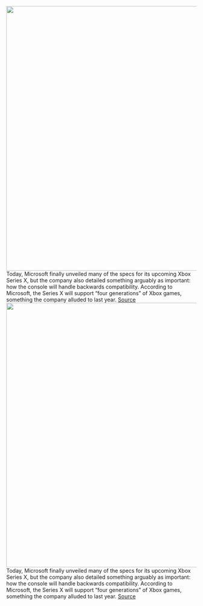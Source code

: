 <img src='https://cdn.vox-cdn.com/thumbor/xHm3yq-NZkmfQrfioOgNnb8ypBs=/0x0:2040x1351/1200x800/filters:focal(857x513:1183x839)/cdn.vox-cdn.com/uploads/chorus_image/image/66362667/twarren_191030_3767_0001.0.jpg' width='700px' /><br/>
Today, Microsoft finally unveiled many of the specs for its upcoming Xbox Series X, but the company also detailed something arguably as important: how the console will handle backwards compatibility. According to Microsoft, the Series X will support “four generations” of Xbox games, something the company alluded to last year.
<a href='https://www.theverge.com/2020/2/24/21150594/microsoft-xbox-series-x-backwards-compatibility-support-smart-delivery'> Source <a/><img src='https://cdn.vox-cdn.com/thumbor/xHm3yq-NZkmfQrfioOgNnb8ypBs=/0x0:2040x1351/1200x800/filters:focal(857x513:1183x839)/cdn.vox-cdn.com/uploads/chorus_image/image/66362667/twarren_191030_3767_0001.0.jpg' width='700px' /><br/>
Today, Microsoft finally unveiled many of the specs for its upcoming Xbox Series X, but the company also detailed something arguably as important: how the console will handle backwards compatibility. According to Microsoft, the Series X will support “four generations” of Xbox games, something the company alluded to last year.
<a href='https://www.theverge.com/2020/2/24/21150594/microsoft-xbox-series-x-backwards-compatibility-support-smart-delivery'> Source <a/>